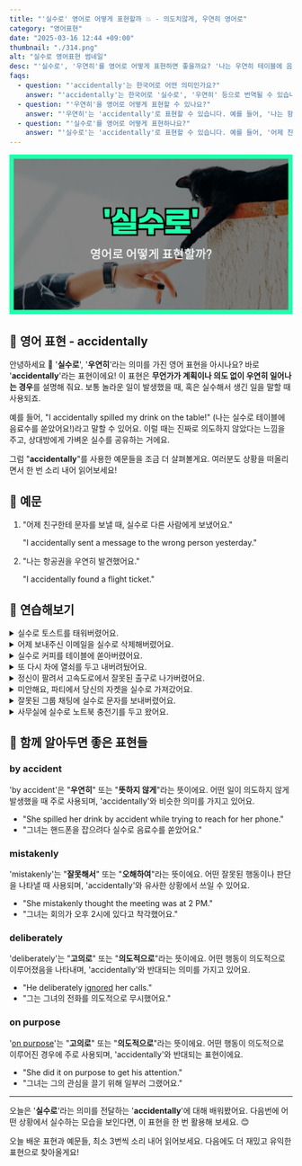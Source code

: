 ```yaml
---
title: "'실수로' 영어로 어떻게 표현할까 💥 - 의도치않게, 우연히 영어로"
category: "영어표현"
date: "2025-03-16 12:44 +09:00"
thumbnail: "./314.png"
alt: "실수로 영어표현 썸네일"
desc: "'실수로', '우연히'를 영어로 어떻게 표현하면 좋을까요? '나는 우연히 테이블에 음료수를 쏟았어요.', '나는 항공권을 우연히 발견했어요.' 등을 영어로 표현하는 법을 배워봅시다. 다양한 예문을 통해서 연습하고 본인의 표현으로 만들어 보세요."
faqs:
  - question: "'accidentally'는 한국어로 어떤 의미인가요?"
    answer: "'accidentally'는 한국어로 '실수로', '우연히' 등으로 번역될 수 있습니다. 이 표현은 무언가가 계획이나 의도 없이 우연히 일어나는 경우를 설명해 줍니다."
  - question: "'우연히'을 영어로 어떻게 표현할 수 있나요?"
    answer: "'우연히'는 'accidentally'로 표현할 수 있습니다. 예를 들어, '나는 항공권을 우연히 발견했어요.'는 'I accidentally found a flight ticket.'로 말할 수 있습니다."
  - question: "'실수로'를 영어로 어떻게 표현하나요?"
    answer: "'실수로'는 'accidentally'로 표현할 수 있습니다. 예를 들어, '어제 친구한테 문자를 보낼 때, 실수로 다른 사람에게 보냈어요.'는 'I accidentally sent a message to the wrong person yesterday.'로 표현할 수 있습니다."
---
```


![실수로 영어표현 썸네일](./314.png)

## 🌟 영어 표현 - accidentally

안녕하세요 👋 '**실수로**', '**우연히**'라는 의미를 가진 영어 표현을 아시나요? 바로 '**accidentally**'라는 표현이에요! 이 표현은 **무언가가 계획이나 의도 없이 우연히 일어나는 경우**를 설명해 줘요. 보통 놀라운 일이 발생했을 때, 혹은 실수해서 생긴 일을 말할 때 사용되죠.

<script async src="https://pagead2.googlesyndication.com/pagead/js/adsbygoogle.js?client=ca-pub-1465612013356152"
     crossorigin="anonymous"></script>
<!-- engple-horizontal-ad -->

<ins class="adsbygoogle"
     style="display:block"
     data-ad-client="ca-pub-1465612013356152"
     data-ad-slot="2106896038"
     data-ad-format="auto"
     data-full-width-responsive="true"></ins>

<script>
     (adsbygoogle = window.adsbygoogle || []).push({});
</script>

예를 들어, "I accidentally spilled my drink on the table!" (나는 실수로 테이블에 음료수를 쏟았어요!)라고 말할 수 있어요. 이럴 때는 진짜로 의도하지 않았다는 느낌을 주고, 상대방에게 가벼운 실수를 공유하는 거에요.

그럼 "**accidentally**"를 사용한 예문들을 조금 더 살펴볼게요. 여러분도 상황을 떠올리면서 한 번 소리 내어 읽어보세요!

## 📖 예문

1. "어제 친구한테 문자를 보낼 때, 실수로 다른 사람에게 보냈어요."

   "I accidentally sent a message to the wrong person yesterday."

2. "나는 항공권을 우연히 발견했어요."

   "I accidentally found a flight ticket."

## 💬 연습해보기

<details>
<summary>실수로 토스트를 태워버렸어요.</summary>
<span>I accidentally burned the toast.</span>
</details>

<details>
<summary>어제 보내주신 이메일을 실수로 삭제해버렸어요.</summary>
<span>I accidentally deleted the email you sent me yesterday.</span>
</details>

<details>
<summary>실수로 커피를 테이블에 쏟아버렸어요.</summary>
<span>I accidentally spilled my coffee all over the table.</span>
</details>

<details>
<summary>또 다시 차에 열쇠를 두고 내버려뒀어요.</summary>
<span>I accidentally left my keys in the car again.</span>
</details>

<details>
<summary>정신이 팔려서 고속도로에서 잘못된 출구로 나가버렸어요.</summary>
<span>I was distracted and accidentally took the wrong exit on the highway.</span>
</details>

<details>
<summary>미안해요, 파티에서 당신의 자켓을 실수로 가져갔어요.</summary>
<span>Sorry, I accidentally took your jacket from the party.</span>
</details>

<details>
<summary>잘못된 그룹 채팅에 실수로 문자를 보내버렸어요.</summary>
<span>I accidentally sent the text to the wrong group chat.</span>
</details>

<details>
<summary>사무실에 실수로 노트북 충전기를 두고 왔어요.</summary>
<span>I accidentally left my laptop charger at the office.</span>
</details>

## 🤝 함께 알아두면 좋은 표현들

### by accident

'by accident'은 "**우연히**" 또는 "**뜻하지 않게**"라는 뜻이에요. 어떤 일이 의도하지 않게 발생했을 때 주로 사용되며, 'accidentally'와 비슷한 의미를 가지고 있어요.

- "She spilled her drink by accident while trying to reach for her phone."
- "그녀는 핸드폰을 잡으려다 실수로 음료수를 쏟았어요."

### mistakenly

'mistakenly'는 "**잘못해서**" 또는 "**오해하여**"라는 뜻이에요. 어떤 잘못된 행동이나 판단을 나타낼 때 사용되며, 'accidentally'와 유사한 상황에서 쓰일 수 있어요.

- "She mistakenly thought the meeting was at 2 PM."
- "그녀는 회의가 오후 2시에 있다고 착각했어요."

### deliberately

'deliberately'는 "**고의로**" 또는 "**의도적으로**"라는 뜻이에요. 어떤 행동이 의도적으로 이루어졌음을 나타내며, 'accidentally'와 반대되는 의미를 가지고 있어요.

- "He deliberately [ignored](/blog/in-english/348.ignore/) her calls."
- "그는 그녀의 전화를 의도적으로 무시했어요."

### on purpose

'[on purpose](/blog/vocab-1/018.on-purpose/)'는 "**고의로**" 또는 "**의도적으로**"라는 뜻이에요. 어떤 행동이 의도적으로 이루어진 경우에 주로 사용되며, 'accidentally'와 반대되는 표현이에요.

- "She did it on purpose to get his attention."
- "그녀는 그의 관심을 끌기 위해 일부러 그랬어요."

---

오늘은 '**실수로**'라는 의미를 전달하는 '**accidentally**'에 대해 배워봤어요. 다음번에 어떤 상황에서 실수하는 모습을 보인다면, 이 표현을 한 번 활용해 보세요. 😊

오늘 배운 표현과 예문들, 최소 3번씩 소리 내어 읽어보세요. 다음에도 더 재밌고 유익한 표현으로 찾아올게요!
